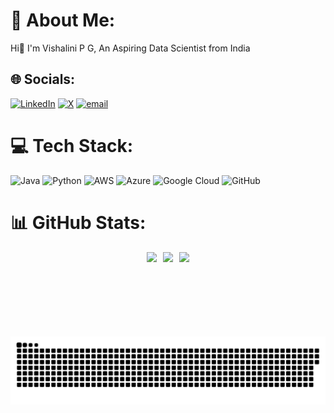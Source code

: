 # 💫 About Me:
Hi👋 I'm Vishalini P G, An Aspiring Data Scientist from India

## 🌐 Socials:
[![LinkedIn](https://img.shields.io/badge/LinkedIn-%230077B5.svg?logo=linkedin&logoColor=white)](https://linkedin.com/in/vishalinipg) [![X](https://img.shields.io/badge/X-black.svg?logo=X&logoColor=white)](https://x.com/vishalinipg) [![email](https://img.shields.io/badge/Email-D14836?logo=gmail&logoColor=white)](mailto:vishalinipg@gmail.com) 

# 💻 Tech Stack:
![Java](https://img.shields.io/badge/java-%23ED8B00.svg?style=flat&logo=openjdk&logoColor=white) ![Python](https://img.shields.io/badge/python-3670A0?style=flat&logo=python&logoColor=ffdd54) ![AWS](https://img.shields.io/badge/AWS-%23FF9900.svg?style=flat&logo=amazon-aws&logoColor=white) ![Azure](https://img.shields.io/badge/azure-%230072C6.svg?style=flat&logo=microsoftazure&logoColor=white) ![Google Cloud](https://img.shields.io/badge/GoogleCloud-%234285F4.svg?style=flat&logo=google-cloud&logoColor=white) ![GitHub](https://img.shields.io/badge/github-%23121011.svg?style=flat&logo=github&logoColor=white)

# 📊 GitHub Stats:
<div align="center" style="display: flex; justify-content: center; gap: 10px;">
  <img src="https://github-readme-stats.vercel.app/api?username=vishalinipg&theme=dark&hide_border=false&include_all_commits=false&count_private=false" height="135"/>
  <img src="https://nirzak-streak-stats.vercel.app/?user=vishalinipg&theme=dark&hide_border=false" height="135"/>
  <img src="https://github-readme-stats.vercel.app/api/top-langs/?username=vishalinipg&theme=dark&hide_border=false&include_all_commits=false&count_private=false&layout=compact" height="135"/>
</div>

<picture>
  <source media="(prefers-color-scheme: dark)" srcset="https://raw.githubusercontent.com/vishalinipg/vishalinipg/output/github-snake-dark.svg" />
  <source media="(prefers-color-scheme: light)" srcset="https://raw.githubusercontent.com/vishalinipg/vishalinipg/output/github-snake.svg" />
  <img alt="github-snake" src="https://raw.githubusercontent.com/vishalinipg/vishalinipg/output/github-snake.svg" />
</picture>

###
